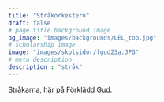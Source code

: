 ```yaml
---
title: "Stråkorkestern"
draft: false
# page title background image
bg_image: "images/backgrounds/LEL_top.jpg"
# scholarship image
image: "images/skolsidor/fgud23a.JPG"
# meta description
description : "stråk"
---
```


Stråkarna, här på Förklädd Gud.